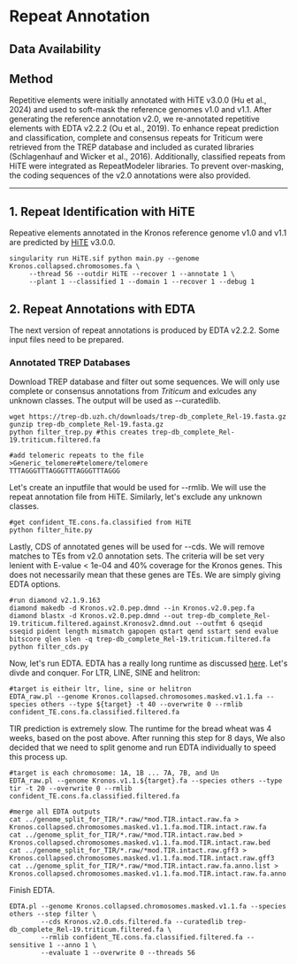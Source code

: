 # Repeat Annotation
## Data Availability


## Method


Repetitive elements were initially annotated with HiTE v3.0.0 (Hu et al., 2024) and used to soft-mask the reference genomes v1.0 and v1.1. After generating the reference annotation v2.0, we re-annotated repetitive elements with EDTA v2.2.2 (Ou et al., 2019). To enhance repeat prediction and classification, complete and consensus repeats for Triticum were retrieved from the TREP database and included as curated libraries (Schlagenhauf and Wicker et al., 2016). Additionally, classified repeats from HiTE were integrated as RepeatModeler libraries. To prevent over-masking, the coding sequences of the v2.0 annotations were also provided. 


---

## 1. Repeat Identification with HiTE
Repeative elements annotated in the Kronos reference genome v1.0 and v1.1 are predicted by [HiTE](https://github.com/CSU-KangHu/HiTE) v3.0.0. 
```
singularity run HiTE.sif python main.py --genome Kronos.collapsed.chromosomes.fa \
     --thread 56 --outdir HiTE --recover 1 --annotate 1 \
     --plant 1 --classified 1 --domain 1 --recover 1 --debug 1
```

## 2. Repeat Annotations with EDTA
The next version of repeat annotations is produced by EDTA v2.2.2. Some input files need to be prepared. 

### Annotated TREP Databases 
Download TREP database and filter out some sequences. We will only use complete or consensus annotations from *Triticum* and exlcudes any unknown classes. The output will be used as --curatedlib.
```
wget https://trep-db.uzh.ch/downloads/trep-db_complete_Rel-19.fasta.gz
gunzip trep-db_complete_Rel-19.fasta.gz
python filter_trep.py #this creates trep-db_complete_Rel-19.triticum.filtered.fa

#add telomeric repeats to the file
>Generic_telomere#telomere/telomere 
TTTAGGGTTTAGGGTTTAGGGTTTAGGG
```

Let's create an inputfile that would be used for --rmlib. We will use the repeat annotation file from HiTE. Similarly, let's exclude any unknown classes. 
```
#get confident_TE.cons.fa.classified from HiTE
python filter_hite.py
```

Lastly, CDS of annotated genes will be used for --cds. We will remove matches to TEs from v2.0 annotation sets. The criteria will be set very lenient with E-value < 1e-04 and 40% coverage for the Kronos genes. This does not necessarily mean that these genes are TEs. We are simply giving EDTA options. 
```
#run diamond v2.1.9.163
diamond makedb -d Kronos.v2.0.pep.dmnd --in Kronos.v2.0.pep.fa
diamond blastx -d Kronos.v2.0.pep.dmnd --out trep-db_complete_Rel-19.triticum.filtered.against.Kronosv2.dmnd.out --outfmt 6 qseqid sseqid pident length mismatch gapopen qstart qend sstart send evalue bitscore qlen slen -q trep-db_complete_Rel-19.triticum.filtered.fa
python filter_cds.py
```

Now, let's run EDTA. EDTA has a really long runtime as discussed [here](https://github.com/oushujun/EDTA/issues/61). Let's divde and conquer. For LTR, LINE, SINE and helitron:
```
#target is eitheir ltr, line, sine or helitron 
EDTA_raw.pl --genome Kronos.collapsed.chromosomes.masked.v1.1.fa --species others --type ${target} -t 40 --overwrite 0 --rmlib confident_TE.cons.fa.classified.filtered.fa
```

TIR prediction is extremely slow. The runtime for the bread wheat was 4 weeks, based on the post above. After running this step for 8 days, We also decided that we need to split genome and run EDTA individually to speed this process up. 
```
#target is each chromosome: 1A, 1B ... 7A, 7B, and Un
EDTA_raw.pl --genome Kronos.v1.1.${target}.fa --species others --type tir -t 20 --overwrite 0 --rmlib confident_TE.cons.fa.classified.filtered.fa

#merge all EDTA outputs
cat ../genome_split_for_TIR/*.raw/*mod.TIR.intact.raw.fa > Kronos.collapsed.chromosomes.masked.v1.1.fa.mod.TIR.intact.raw.fa
cat ../genome_split_for_TIR/*.raw/*mod.TIR.intact.raw.bed > Kronos.collapsed.chromosomes.masked.v1.1.fa.mod.TIR.intact.raw.bed
cat ../genome_split_for_TIR/*.raw/*mod.TIR.intact.raw.gff3 > Kronos.collapsed.chromosomes.masked.v1.1.fa.mod.TIR.intact.raw.gff3
cat ../genome_split_for_TIR/*.raw/*mod.TIR.intact.raw.fa.anno.list > Kronos.collapsed.chromosomes.masked.v1.1.fa.mod.TIR.intact.raw.fa.anno.list
```

Finish EDTA.
```
EDTA.pl --genome Kronos.collapsed.chromosomes.masked.v1.1.fa --species others --step filter \
        --cds Kronos.v2.0.cds.filtered.fa --curatedlib trep-db_complete_Rel-19.triticum.filtered.fa \
        --rmlib confident_TE.cons.fa.classified.filtered.fa --sensitive 1 --anno 1 \
        --evaluate 1 --overwrite 0 --threads 56
```

